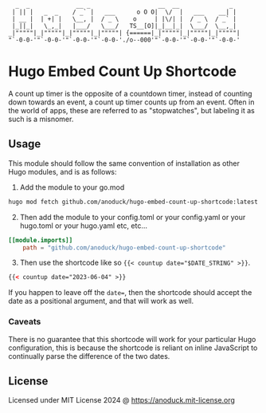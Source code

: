 ```text
  _  _             __ _                   __  __              _   
 | || |   _  _    / _` |   ___      o O O|  \/  |   ___    __| |  
 | __ |  | +| |   \__, |  / _ \    o     | |\/| |  / _ \  / _` |  
 |_||_|   \_,_|   |___/   \___/   TS__[O]|_|__|_|  \___/  \__,_|  
_|"""""|_|"""""|_|"""""|_|"""""| {======|_|"""""|_|"""""|_|"""""| 
"`-0-0-'"`-0-0-'"`-0-0-'"`-0-0-'./o--000'"`-0-0-'"`-0-0-'"`-0-0-' 
```

Hugo Embed Count Up Shortcode
=============================

A count up timer is the opposite of a countdown timer, instead of counting down towards an event, a count up timer counts up from an event. Often in the world of apps, these are referred to as "stopwatches", but labeling it as such is a misnomer. 

Usage
-----

This module should follow the same convention of installation as other Hugo modules, and is as follows:

1. Add the module to your go.mod

```bash
hugo mod fetch github.com/anoduck/hugo-embed-count-up-shortcode:latest
```

2. Then add the module to your config.toml or your config.yaml or your hugo.toml or your hugo.yaml etc, etc...

```toml
[[module.imports]]
	path = "github.com/anoduck/hugo-embed-count-up-shortcode"
```

3. Then use the shortcode like so `{{< countup date="$DATE_STRING" >}}`. 

```html
{{< countup date="2023-06-04" >}}
```

If you happen to leave off the `date=`, then the shortcode should accept the date as a positional argument, and that will work as well.

### Caveats

There is no guarantee that this shortcode will work for your particular Hugo configuration, this is because the shortcode is reliant on inline JavaScript to continually parse the difference of the two dates.


License
-------

Licensed under MIT License 2024 @ https://anoduck.mit-license.org
